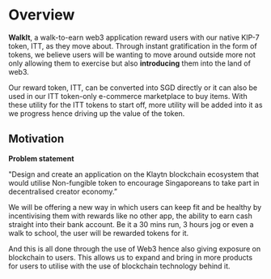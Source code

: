 # Overview

**WalkIt**, a walk-to-earn web3 application reward users with our native KIP-7 token, ITT,  as they move about. Through instant gratification in the form of tokens, we believe users will be wanting to move around outside more not only allowing them to exercise but also **introducing** them into the land of web3.&#x20;

Our reward token, ITT,  can be converted into SGD directly or it can also be used in our ITT token-only e-commerce marketplace to buy items. With these utility for the ITT tokens to start off, more utility will be added into it as we progress hence driving up the value of the token.



## Motivation



**Problem statement**&#x20;

"Design and create an application on the Klaytn blockchain ecosystem that would utilise Non-fungible token to encourage Singaporeans to take part in decentralised creator economy.”



We will be offering a new way in which users can keep fit and be healthy by incentivising them with  rewards like no other app, the ability to earn cash straight into their bank account. Be it a 30 mins run, 3 hours jog or even a walk to school, the user will be rewarded tokens for it.&#x20;

And this is all done through the use of Web3 hence also giving exposure on blockchain to users. This allows us to expand and bring in more products for users to utilise with the use of blockchain technology behind it.
